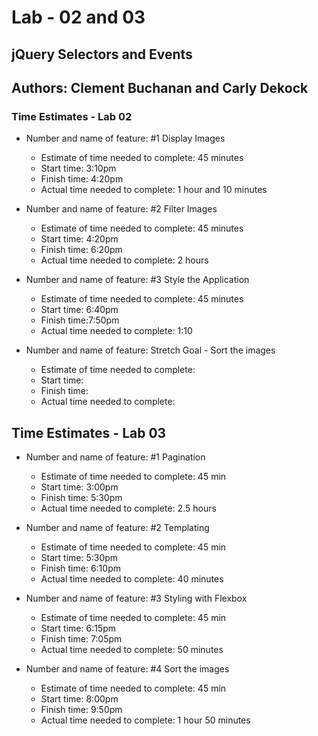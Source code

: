 # Lab - 02 and 03

## jQuery Selectors and Events

## Authors: Clement Buchanan and Carly Dekock

### Time Estimates - Lab 02

- Number and name of feature: #1 Display Images
  - Estimate of time needed to complete: 45 minutes
  - Start time: 3:10pm
  - Finish time: 4:20pm
  - Actual time needed to complete: 1 hour and 10 minutes

- Number and name of feature: #2 Filter Images
  - Estimate of time needed to complete: 45 minutes
  - Start time: 4:20pm
  - Finish time: 6:20pm
  - Actual time needed to complete: 2 hours

- Number and name of feature: #3 Style the Application
  - Estimate of time needed to complete: 45 minutes
  - Start time: 6:40pm
  - Finish time:7:50pm
  - Actual time needed to complete: 1:10

- Number and name of feature: Stretch Goal - Sort the images
  - Estimate of time needed to complete:
  - Start time:
  - Finish time:
  - Actual time needed to complete:

## Time Estimates - Lab 03

- Number and name of feature: #1 Pagination
  - Estimate of time needed to complete: 45 min
  - Start time: 3:00pm
  - Finish time: 5:30pm
  - Actual time needed to complete: 2.5 hours

- Number and name of feature: #2 Templating
  - Estimate of time needed to complete: 45 min
  - Start time: 5:30pm
  - Finish time: 6:10pm
  - Actual time needed to complete: 40 minutes

- Number and name of feature: #3 Styling with Flexbox
  - Estimate of time needed to complete: 45 min
  - Start time: 6:15pm
  - Finish time: 7:05pm
  - Actual time needed to complete: 50 minutes

- Number and name of feature: #4 Sort the images
  - Estimate of time needed to complete: 45 min
  - Start time: 8:00pm
  - Finish time: 9:50pm
  - Actual time needed to complete: 1 hour 50 minutes
